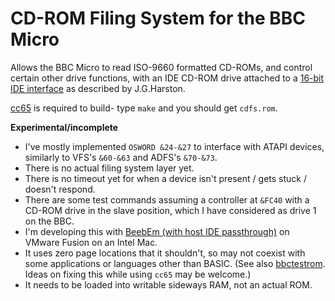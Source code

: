 CD-ROM Filing System for the BBC Micro
======================================

Allows the BBC Micro to read ISO-9660 formatted CD-ROMs, and control certain other drive functions, with an IDE CD-ROM drive attached to a [16-bit IDE interface](http://mdfs.net/Info/Comp/BBC/IDE/16bit/) as described by J.G.Harston.

[cc65](https://cc65.github.io/) is required to build- type `make` and you should get `cdfs.rom`.

**Experimental/incomplete**
* I've mostly implemented `OSWORD &24-&27` to interface with ATAPI devices, similarly to VFS's `&60-&63` and ADFS's `&70-&73`.
* There is no actual filing system layer yet.
* There is no timeout yet for when a device isn't present / gets stuck / doesn't respond.
* There are some test commands assuming a controller at `&FC40` with a CD-ROM drive in the slave position, which I have considered as drive 1 on the BBC.
* I'm developing this with [BeebEm (with host IDE passthrough)](https://github.com/davidknoll/beebem-windows/tree/idepassthru) on VMware Fusion on an Intel Mac.
* It uses zero page locations that it shouldn't, so may not coexist with some applications or languages other than BASIC. (See also [bbctestrom](https://github.com/davidknoll/bbctestrom). Ideas on fixing this while using `cc65` may be welcome.)
* It needs to be loaded into writable sideways RAM, not an actual ROM.
